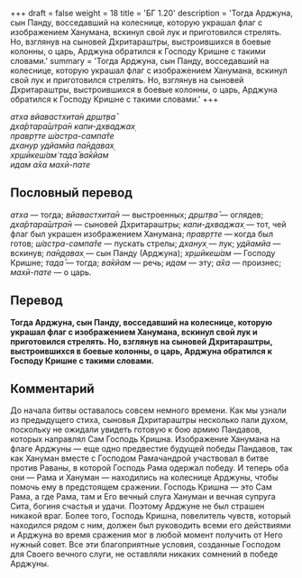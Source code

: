 +++
draft = false
weight = 18
title = 'БГ 1.20'
description = 'Тогда Арджуна, сын Панду, восседавший на колеснице, которую украшал флаг с изображением Ханумана, вскинул свой лук и приготовился стрелять. Но, взглянув на сыновей Дхритараштры, выстроившихся в боевые колонны, о царь, Арджуна обратился к Господу Кришне с такими словами.'
summary = 'Тогда Арджуна, сын Панду, восседавший на колеснице, которую украшал флаг с изображением Ханумана, вскинул свой лук и приготовился стрелять. Но, взглянув на сыновей Дхритараштры, выстроившихся в боевые колонны, о царь, Арджуна обратился к Господу Кришне с такими словами.'
+++

_атха вйавастхита̄н др̣шт̣ва̄  
дха̄ртара̄шт̣ра̄н капи-дхваджах̣  
правр̣тте ш́астра-сампа̄те  
дханур удйамйа па̄н̣д̣авах̣  
хр̣шӣкеш́ам̇ тада̄ ва̄кйам  
идам а̄ха махӣ-пате_

## Пословный перевод

_атха_ — тогда; _вйавастхита̄н_ — выстроенных; _др̣шт̣ва̄_ — оглядев; _дха̄ртара̄шт̣ра̄н_ — сыновей Дхритараштры; _капи_\-_дхваджах̣_ — тот, чей флаг был украшен изображением Ханумана; _правр̣тте_ — когда был готов; _ш́астра_\-_сампа̄те_ — пускать стрелы; _дханух̣_ — лук; _удйамйа_ — вскинув; _па̄н̣д̣авах̣_ — сын Панду (Арджуна); _хр̣шӣкеш́ам_ — Господу Кришне; _тада̄_ — тогда; _ва̄кйам_ — речь; _идам_ — эту; _а̄ха_ — произнес; _махӣ_\-_пате_ — о царь.

## Перевод

**Тогда Арджуна, сын Панду, восседавший на колеснице, которую украшал флаг с изображением Ханумана, вскинул свой лук и приготовился стрелять. Но, взглянув на сыновей Дхритараштры, выстроившихся в боевые колонны, о царь, Арджуна обратился к Господу Кришне с такими словами.**

## Комментарий

До начала битвы оставалось совсем немного времени. Как мы узнали из предыдущего стиха, сыновья Дхритараштры несколько пали духом, поскольку не ожидали увидеть готовую к бою армию Пандавов, которых направлял Сам Господь Кришна. Изображение Ханумана на флаге Арджуны — еще одно предвестие будущей победы Пандавов, так как Хануман вместе с Господом Рамачандрой участвовал в битве против Раваны, в которой Господь Рама одержал победу. И теперь оба они — Рама и Хануман — находились на колеснице Арджуны, чтобы помочь ему в предстоящем сражении. Господь Кришна — это Сам Рама, а где Рама, там и Его вечный слуга Хануман и вечная супруга Сита, богиня счастья и удачи. Поэтому Арджуне не был страшен никакой враг. Более того, Господь Кришна, повелитель чувств, который находился рядом с ним, должен был руководить всеми его действиями и Арджуна во время сражения мог в любой момент получить от Него нужный совет. Все эти благоприятные условия, созданные Господом для Своего вечного слуги, не оставляли никаких сомнений в победе Арджуны.
